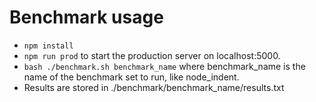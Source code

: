 # Benchmark usage
* `npm install`
* `npm run prod` to start the production server on localhost:5000.
* `bash ./benchmark.sh benchmark_name` where benchmark_name is the name of the benchmark set to run, like node_indent.
* Results are stored in ./benchmark/benchmark_name/results.txt
